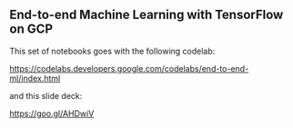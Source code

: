 ## End-to-end Machine Learning with TensorFlow on GCP

This set of notebooks goes with the following codelab:

https://codelabs.developers.google.com/codelabs/end-to-end-ml/index.html

and this slide deck:

https://goo.gl/AHDwiV

